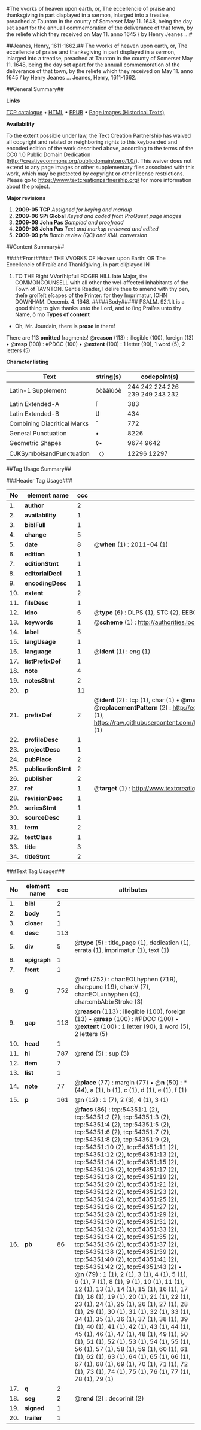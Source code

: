 #The vvorks of heaven upon earth, or, The eccellencie of praise and thanksgiving in part displayed in a sermon, inlarged into a treatise, preached at Taunton in the county of Somerset May 11. 1648, being the day set apart for the annuall commemoration of the deliverance of that town, by the reliefe which they received on May 11. anno 1645 / by Henry Jeanes ...#

##Jeanes, Henry, 1611-1662.##
The vvorks of heaven upon earth, or, The eccellencie of praise and thanksgiving in part displayed in a sermon, inlarged into a treatise, preached at Taunton in the county of Somerset May 11. 1648, being the day set apart for the annuall commemoration of the deliverance of that town, by the reliefe which they received on May 11. anno 1645 / by Henry Jeanes ...
Jeanes, Henry, 1611-1662.

##General Summary##

**Links**

[TCP catalogue](http://www.ota.ox.ac.uk/tcp/)  • 
[HTML](http://tei.it.ox.ac.uk/tcp/Texts-HTML/free/A46/A46702.html)  • 
[EPUB](http://tei.it.ox.ac.uk/tcp/Texts-EPUB/free/A46/A46702.epub) • 
[Page images (Historical Texts)](https://historicaltexts.jisc.ac.uk/eebo-12117359e)

**Availability**

To the extent possible under law, the Text Creation Partnership has waived all copyright and related or neighboring rights to this keyboarded and encoded edition of the work described above, according to the terms of the CC0 1.0 Public Domain Dedication (http://creativecommons.org/publicdomain/zero/1.0/). This waiver does not extend to any page images or other supplementary files associated with this work, which may be protected by copyright or other license restrictions. Please go to https://www.textcreationpartnership.org/ for more information about the project.

**Major revisions**

1. __2009-05__ __TCP__ *Assigned for keying and markup*
1. __2009-06__ __SPi Global__ *Keyed and coded from ProQuest page images*
1. __2009-08__ __John Pas__ *Sampled and proofread*
1. __2009-08__ __John Pas__ *Text and markup reviewed and edited*
1. __2009-09__ __pfs__ *Batch review (QC) and XML conversion*

##Content Summary##

#####Front#####
THE VVORKS OF Heaven upon Earth: OR The Eccellencie of Praiſe and Thankſgiving, in part diſplayed IN
1. TO THE Right VVorſhipfull ROGER HILL late Major, the COMMONCOUNSELL with all other the wel-affected Inhabitants of the Town of TAVNTON.
Gentle Reader, I deſire thee to amend with thy pen, theſe groſſeſt eſcapes of the Printer: for they Imprimatur, IOHN DOWNHAM. Decemb. 4. 1648.
#####Body#####
PSALM. 92.1.It is a good thing to give thanks unto the Lord, and to ſing Praiſes unto thy Name, ô mo
**Types of content**

  * Oh, Mr. Jourdain, there is **prose** in there!

There are 113 **omitted** fragments! 
 @__reason__ (113) : illegible (100), foreign (13)  •  @__resp__ (100) : #PDCC (100)  •  @__extent__ (100) : 1 letter (90), 1 word (5), 2 letters (5)

**Character listing**


|Text|string(s)|codepoint(s)|
|---|---|---|
|Latin-1 Supplement|ôòàâïùóè|244 242 224 226 239 249 243 232|
|Latin Extended-A|ſ|383|
|Latin Extended-B|Ʋ|434|
|Combining             Diacritical Marks|̄|772|
|General Punctuation|•|8226|
|Geometric Shapes|◊▪|9674 9642|
|CJKSymbolsandPunctuation|〈〉|12296 12297|

##Tag Usage Summary##

###Header Tag Usage###

|No|element name|occ|attributes|
|---|---|---|---|
|1.|__author__|2||
|2.|__availability__|1||
|3.|__biblFull__|1||
|4.|__change__|5||
|5.|__date__|8| @__when__ (1) : 2011-04 (1)|
|6.|__edition__|1||
|7.|__editionStmt__|1||
|8.|__editorialDecl__|1||
|9.|__encodingDesc__|1||
|10.|__extent__|2||
|11.|__fileDesc__|1||
|12.|__idno__|6| @__type__ (6) : DLPS (1), STC (2), EEBO-CITATION (1), OCLC (1), VID (1)|
|13.|__keywords__|1| @__scheme__ (1) : http://authorities.loc.gov/ (1)|
|14.|__label__|5||
|15.|__langUsage__|1||
|16.|__language__|1| @__ident__ (1) : eng (1)|
|17.|__listPrefixDef__|1||
|18.|__note__|4||
|19.|__notesStmt__|2||
|20.|__p__|11||
|21.|__prefixDef__|2| @__ident__ (2) : tcp (1), char (1)  •  @__matchPattern__ (2) : ([0-9\-]+):([0-9IVX]+) (1), (.+) (1)  •  @__replacementPattern__ (2) : http://eebo.chadwyck.com/downloadtiff?vid=$1&page=$2 (1), https://raw.githubusercontent.com/textcreationpartnership/Texts/master/tcpchars.xml#$1 (1)|
|22.|__profileDesc__|1||
|23.|__projectDesc__|1||
|24.|__pubPlace__|2||
|25.|__publicationStmt__|2||
|26.|__publisher__|2||
|27.|__ref__|1| @__target__ (1) : http://www.textcreationpartnership.org/docs/. (1)|
|28.|__revisionDesc__|1||
|29.|__seriesStmt__|1||
|30.|__sourceDesc__|1||
|31.|__term__|2||
|32.|__textClass__|1||
|33.|__title__|3||
|34.|__titleStmt__|2||


###Text Tag Usage###

|No|element name|occ|attributes|
|---|---|---|---|
|1.|__bibl__|2||
|2.|__body__|1||
|3.|__closer__|1||
|4.|__desc__|113||
|5.|__div__|5| @__type__ (5) : title_page (1), dedication (1), errata (1), imprimatur (1), text (1)|
|6.|__epigraph__|1||
|7.|__front__|1||
|8.|__g__|752| @__ref__ (752) : char:EOLhyphen (719), char:punc (19), char:V (7), char:EOLunhyphen (4), char:cmbAbbrStroke (3)|
|9.|__gap__|113| @__reason__ (113) : illegible (100), foreign (13)  •  @__resp__ (100) : #PDCC (100)  •  @__extent__ (100) : 1 letter (90), 1 word (5), 2 letters (5)|
|10.|__head__|1||
|11.|__hi__|787| @__rend__ (5) : sup (5)|
|12.|__item__|7||
|13.|__list__|1||
|14.|__note__|77| @__place__ (77) : margin (77)  •  @__n__ (50) : * (44), a (1), b (1), c (1), d (1), e (1), f (1)|
|15.|__p__|161| @__n__ (12) : 1 (7), 2 (3), 4 (1), 3 (1)|
|16.|__pb__|86| @__facs__ (86) : tcp:54351:1 (2), tcp:54351:2 (2), tcp:54351:3 (2), tcp:54351:4 (2), tcp:54351:5 (2), tcp:54351:6 (2), tcp:54351:7 (2), tcp:54351:8 (2), tcp:54351:9 (2), tcp:54351:10 (2), tcp:54351:11 (2), tcp:54351:12 (2), tcp:54351:13 (2), tcp:54351:14 (2), tcp:54351:15 (2), tcp:54351:16 (2), tcp:54351:17 (2), tcp:54351:18 (2), tcp:54351:19 (2), tcp:54351:20 (2), tcp:54351:21 (2), tcp:54351:22 (2), tcp:54351:23 (2), tcp:54351:24 (2), tcp:54351:25 (2), tcp:54351:26 (2), tcp:54351:27 (2), tcp:54351:28 (2), tcp:54351:29 (2), tcp:54351:30 (2), tcp:54351:31 (2), tcp:54351:32 (2), tcp:54351:33 (2), tcp:54351:34 (2), tcp:54351:35 (2), tcp:54351:36 (2), tcp:54351:37 (2), tcp:54351:38 (2), tcp:54351:39 (2), tcp:54351:40 (2), tcp:54351:41 (2), tcp:54351:42 (2), tcp:54351:43 (2)  •  @__n__ (79) : 1 (1), 2 (1), 3 (1), 4 (1), 5 (1), 6 (1), 7 (1), 8 (1), 9 (1), 10 (1), 11 (1), 12 (1), 13 (1), 14 (1), 15 (1), 16 (1), 17 (1), 18 (1), 19 (1), 20 (1), 21 (1), 22 (1), 23 (1), 24 (1), 25 (1), 26 (1), 27 (1), 28 (1), 29 (1), 30 (1), 31 (1), 32 (1), 33 (1), 34 (1), 35 (1), 36 (1), 37 (1), 38 (1), 39 (1), 40 (1), 41 (1), 42 (1), 43 (1), 44 (1), 45 (1), 46 (1), 47 (1), 48 (1), 49 (1), 50 (1), 51 (1), 52 (1), 53 (1), 54 (1), 55 (1), 56 (1), 57 (1), 58 (1), 59 (1), 60 (1), 61 (1), 62 (1), 63 (1), 64 (1), 65 (1), 66 (1), 67 (1), 68 (1), 69 (1), 70 (1), 71 (1), 72 (1), 73 (1), 74 (1), 75 (1), 76 (1), 77 (1), 78 (1), 79 (1)|
|17.|__q__|2||
|18.|__seg__|2| @__rend__ (2) : decorInit (2)|
|19.|__signed__|1||
|20.|__trailer__|1||
